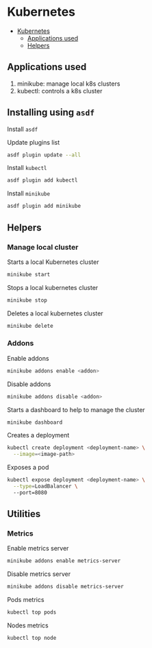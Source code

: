# Kubernetes

<!-- TOC -->
* [Kubernetes](#kubernetes)
  * [Applications used](#applications-used)
  * [Helpers](#helpers)
<!-- TOC -->


## Applications used
1. minikube: manage local k8s clusters
2. kubectl: controls a k8s cluster

## Installing using `asdf`

Install `asdf`

Update plugins list
```bash
asdf plugin update --all
```

Install `kubectl` 
```bash
asdf plugin add kubectl
```

Install `minikube`
```bash
asdf plugin add minikube
```

## Helpers

### Manage local cluster

Starts a local Kubernetes cluster
```bash
minikube start
```
Stops a local kubernetes cluster
```bash
minikube stop
```
Deletes a local kubernetes cluster
```bash
minikube delete
```
### Addons
Enable addons
```bash
minikube addons enable <addon>
```
Disable addons
```bash
minikube addons disable <addon>
```

Starts a dashboard to help to manage the cluster
```bash
minikube dashboard
```
Creates a deployment
```bash
kubectl create deployment <deployment-name> \
  --image=<image-path>
```
Exposes a pod
```bash
kubectl expose deployment <deployment-name> \
  --type=LoadBalancer \ 
  --port=8080
```

## Utilities

### Metrics

Enable metrics server
```bash
minikube addons enable metrics-server 
```

Disable metrics server
```bash
minikube addons disable metrics-server 
```

Pods metrics
```bash
kubectl top pods
```

Nodes metrics
```bash
kubectl top node
```
